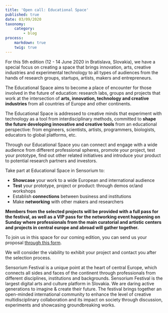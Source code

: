 ```yaml
---
title: 'Open call: Educational Space'
published: true
date: 03/09/2020
taxonomy:
    category:
        - blog
process:
    markdown: true
    twig: true
---
```


For this 5th edition (12 - 14 June 2020 in Bratislava, Slovakia), we have a special focus on creating a space that brings innovation, arts, creative industries and experimental technology to all types of audiences from the hands of research groups, startups, artists, makers and entrepreneurs.

The Educational Space aims to become a place of encounter for those involved in the future of education: research labs, groups and projects that work at the intersection of **arts, innovation, technology and creative industries** from all countries of Europe and other continents. 

The Educational Space is addressed to creative minds that experiment with technology as a tool from interdisciplinary methods, committed to **shape the future developing innovative and creative tools** from an educational perspective: from engineers, scientists, artists, programmers, biologists, educators to global platforms, etc.

Through our Educational Space you can connect and engage with a wide audience from different professional spheres, promote your project, test your prototype, find out other related initiatives and introduce your product to potential research partners and investors.

 Take part at Educational Space in Sensorium to:
 
* **Showcase** your work to a wide European and international audience
* **Test** your prototype, project or product: through demos or/and workshops
* Establish **connections** between business and institutions
* Make **networking** with other makers and researchers

**Members from the selected projects will be provided with a full pass for the festival, as well as a VIP pass for the networking event happening on Sunday where professionals from the main curatorial and artistic centers and projects in central europe and abroad will gather together.**

To join us in this space for our coming edition, you can send us your proposal [through this form](https://forms.gle/ZRva7PjXDqvcuRGb8).

We will consider the viability to exhibit your project and contact you after the selection process.

Sensorium Festival is a unique point at the heart of central Europe, which connects all sides and faces of the continent through professionals from different disciplines, institutions and backgrounds. 
Sensorium Festival is the largest digital arts and culture platform in Slovakia. We are daring active generations to imagine & create their future. The festival brings together an open-minded international community to enhance the level of creative multidisciplinary collaboration and its impact on society through discussion, experiments and showcasing groundbreaking works.
